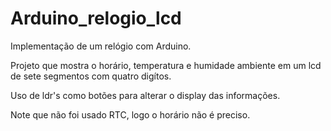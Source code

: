 # Arduino_relogio_lcd
Implementação de um relógio com Arduino.

Projeto que mostra o horário, temperatura e humidade ambiente em um lcd de sete segmentos com quatro digítos.

Uso de ldr's como botões para alterar o display das informações.

Note que não foi usado RTC, logo o horário não é preciso.
